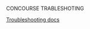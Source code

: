 CONCOURSE TRABLESHOTING

[Troubleshooting docs](https://docs.pivotal.io/p-concourse/4-x/troubleshooting.html)



























